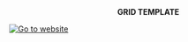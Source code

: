 <div align="center"><b>GRID TEMPLATE</b></div>

[![Go to website](https://user-images.githubusercontent.com/84085233/149210633-c31f0ae1-71ed-4271-8351-e642916d7cdb.png)](https://aleksandr-onopriyenko.github.io/grid-template/)
